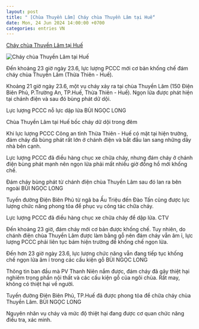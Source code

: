 ```yaml
---
layout: post
title: " [Chùa Thuyền Lâm] Cháy chùa Thuyền Lâm tại Huế"
date: Mon, 24 Jun 2024 14:00:00 +0700
categories: entries VN
---
```

[Cháy chùa Thuyền Lâm tại Huế](https://thanhnien.vn/chay-chua-thien-lam-tai-hue-185240623231133295.htm)

![Cháy chùa Thuyền Lâm tại Huế](https://images2.thanhnien.vn/zoom/600_315/528068263637045248/2024/6/23/chay3-1719159375862291950012-97-0-772-1080-crop-1719159401083222506852.jpg)

Đến khoảng 23 giờ ngày 23.6, lực lượng PCCC mới cơ bản khống chế đám cháy chùa Thuyền Lâm (Thừa Thiên - Huế).

Khoảng 21 giờ ngày 23.6, một vụ cháy xảy ra tại chùa Thuyền Lâm (150 Điện Biên Phủ, P.Trường An, TP.Huế, Thừa Thiên - Huế). Ngọn lửa được phát hiện tại chánh điện và sau đó bùng phát dữ dội.

Lực lượng PCCC nỗ lực dập lửa BÙI NGỌC LONG

Chùa Thuyền Lâm tại Huế bốc cháy dữ dội trong đêm

Khi lực lượng PCCC Công an tỉnh Thừa Thiên - Huế có mặt tại hiện trường, đám cháy đã bùng phát rất lớn ở chánh điện và bắt đầu lan sang những dãy nhà bên cạnh.

Lực lượng PCCC đã điều hàng chục xe chữa cháy, nhưng đám cháy ở chánh điện bùng phát mạnh nên ngọn lửa phải mất nhiều giờ đồng hồ mới khống chế.

Đám cháy bùng phát từ chánh điện chùa Thuyền Lâm sau đó lan ra bên ngoài BÙI NGỌC LONG

Tuyến đường Điện Biên Phủ từ ngã ba Ấu Triệu đến Đào Tấn cũng được lực lượng chức năng phong tỏa để phục vụ công tác chữa cháy.

Lực lượng PCCC đã điều hàng chục xe chữa cháy để dập lửa. CTV

Đến khoảng 23 giờ, đám cháy mới cơ bản được khống chế. Tuy nhiên, do chánh điện chùa Thuyền Lâm được làm bằng gỗ nên đám cháy vẫn âm ỉ, lực lượng PCCC phải liên tục bám hiện trường để khống chế ngọn lửa.

Đến hơn 23 giờ ngày 23.6, lực lượng chức năng vẫn đang tiếp tục khống chế ngọn lửa âm ỉ trong các cấu kiện gỗ BÙI NGỌC LONG

Thông tin ban đầu mà PV Thanh Niên nắm được, đám cháy đã gây thiệt hại nghiêm trọng phần nội thất và các cấu kiện gỗ của ngôi chùa. Rất may, không có thiệt hại về người.

Tuyến đường Điện Biên Phủ, TP.Huế đã được phong tỏa để chữa cháy chùa Thuyền Lâm. BÙI NGỌC LONG

Nguyên nhân vụ cháy và mức độ thiệt hại đang được cơ quan chức năng điều tra, xác minh.





